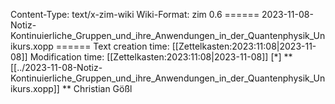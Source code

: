 Content-Type: text/x-zim-wiki
Wiki-Format: zim 0.6
====== 2023-11-08-Notiz-Kontinuierliche_Gruppen_und_ihre_Anwendungen_in_der_Quantenphysik_Unikurs.xopp ======
Text creation time: [[Zettelkasten:2023:11:08|2023-11-08]] Modification time: [[Zettelkasten:2023:11:08|2023-11-08]]
[*] **[[../2023-11-08-Notiz-Kontinuierliche_Gruppen_und_ihre_Anwendungen_in_der_Quantenphysik_Unikurs.xopp]] **
Christian Gößl

